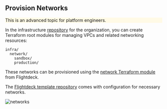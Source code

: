 
## Provision Networks

<div class="panel" style="background-color: #FFFAE6;border-width: 1px;">

<div class="panelContent" style="background-color: #FFFAE6;">

This is an advanced topic for platform engineers.

</div>

</div>

In the infrastructure
[repository](#repository-conventions)
for the organization, you can create Terraform root modules for managing
VPCs and related networking resources:

```
infra/
  network/
    sandbox/
    production/
```

These networks can be provisioned using the [network Terraform
module](https://github.com/thoughtbot/flightdeck/tree/main/aws/network) from Flightdeck.

<div class="confluence-information-macro confluence-information-macro-information">

<span class="aui-icon aui-icon-small aui-iconfont-info confluence-information-macro-icon"></span>

<div class="confluence-information-macro-body">

The [Flightdeck template
repository](https://github.com/thoughtbot/flightdeck-template) comes with
configuration for necessary networks.

</div>

</div>

![networks](./images/networks.svg)
